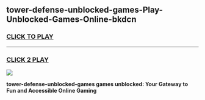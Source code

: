 
## tower-defense-unblocked-games-Play-Unblocked-Games-Online-bkdcn
<h3>
<a href="https://premium76.site?title=tower-defense-unblocked-games&ref=24A">CLICK TO PLAY</a></h3>
<hr>

<h3>
<a href="https://premium76.site?title=tower-defense-unblocked-games&ref=24A">CLICK 2 PLAY</a>
  
</h3>

<a href="https://premium76.site?title=tower-defense-unblocked-games&ref=24A"><img src="https://clearcache.store/games.png"></a>


**tower-defense-unblocked-games games unblocked: Your Gateway to Fun and Accessible Online Gaming**
